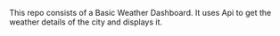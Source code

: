 This repo consists of a Basic Weather Dashboard. It uses Api to get the weather details of the city and displays it.
